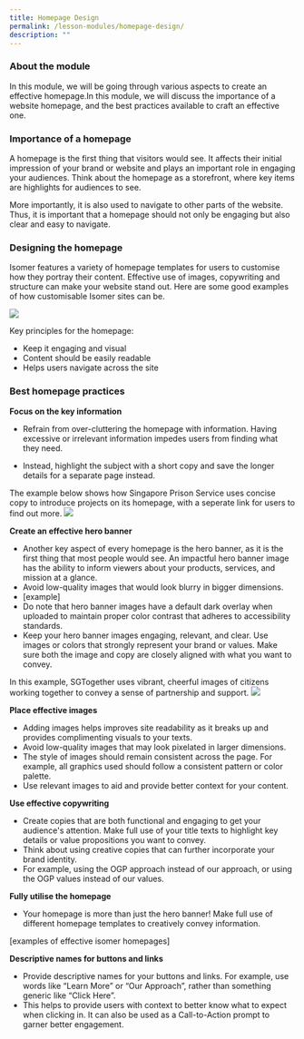 ```yaml
---
title: Homepage Design
permalink: /lesson-modules/homepage-design/
description: ""
---
```

### About the module

In this module, we will be going through various aspects to create an effective homepage.In this module, we will discuss the importance of a website homepage, and the best practices available to craft an effective one.

### Importance of a homepage ### 
A homepage is the first thing that visitors would see. It affects their initial impression of your brand or website and plays an important role in engaging your audiences. Think about the homepage as a storefront, where key items are highlights for audiences to see.

More importantly, it is also used to navigate to other parts of the website. Thus, it is important that a homepage should not only be engaging but also clear and easy to navigate.

### Designing the homepage ### 
Isomer features a variety of homepage templates for users to customise how they portray their content. Effective use of images, copywriting and structure can make your website stand out. Here are some good examples of how customisable Isomer sites can be.

![](https://i.imgur.com/FuC2Mbj.png)

Key principles for the homepage:

*   Keep it engaging and visual
*   Content should be easily readable
*   Helps users navigate across the site

### Best homepage practices ###


**Focus on the key information**

*   Refrain from over-cluttering the homepage with information. Having excessive or irrelevant information impedes users from finding what they need.

*   Instead, highlight the subject with a short copy and save the longer details for a separate page instead.

The example below shows how Singapore Prison Service uses concise copy to introduce projects on its homepage, with a seperate link for users to find out more.
![](https://i.imgur.com/L0utKdr.png)

**Create an effective hero banner**

*   Another key aspect of every homepage is the hero banner, as it is the first thing that most people would see. An impactful hero banner image has the ability to inform viewers about your products, services, and mission at a glance.
*   Avoid low-quality images that would look blurry in bigger dimensions.
*   \[example\]
*   Do note that hero banner images have a default dark overlay when uploaded to maintain proper color contrast that adheres to accessibility standards.
*   Keep your hero banner images engaging, relevant, and clear. Use images or colors that strongly represent your brand or values. Make sure both the image and copy are closely aligned with what you want to convey.

In this example, SGTogether uses vibrant, cheerful images of citizens working together to convey a sense of partnership and support.
![](https://i.imgur.com/qkw7tA2.png)


**Place effective images**

*   Adding images helps improves site readability as it breaks up and provides complimenting visuals to your texts.
*   Avoid low-quality images that may look pixelated in larger dimensions.
*   The style of images should remain consistent across the page. For example, all graphics used should follow a consistent pattern or color palette.
*   Use relevant images to aid and provide better context for your content.

**Use effective copywriting**

*   Create copies that are both functional and engaging to get your audience's attention. Make full use of your title texts to highlight key details or value propositions you want to convey.
*   Think about using creative copies that can further incorporate your brand identity.
*   For example, using the OGP approach instead of our approach, or using the OGP values instead of our values.

**Fully utilise the homepage**

*   Your homepage is more than just the hero banner! Make full use of different homepage templates to creatively convey information.

\[examples of effective isomer homepages\]

**Descriptive names for buttons and links**
*   Provide descriptive names for your buttons and links. For example, use words like “Learn More” or “Our Approach”, rather than something generic like “Click Here”.
*   This helps to provide users with context to better know what to expect when clicking in. It can also be used as a Call-to-Action prompt to garner better engagement.
